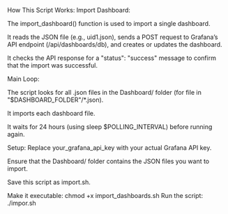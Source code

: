 How This Script Works:
Import Dashboard:

The import_dashboard() function is used to import a single dashboard.

It reads the JSON file (e.g., uid1.json), sends a POST request to Grafana’s API endpoint (/api/dashboards/db), and creates or updates the dashboard.

It checks the API response for a "status": "success" message to confirm that the import was successful.

Main Loop:

The script looks for all .json files in the Dashboard/ folder (for file in "$DASHBOARD_FOLDER"/*.json).

It imports each dashboard file.

It waits for 24 hours (using sleep $POLLING_INTERVAL) before running again.

Setup:
Replace your_grafana_api_key with your actual Grafana API key.

Ensure that the Dashboard/ folder contains the JSON files you want to import.

Save this script as import.sh.

Make it executable: chmod +x import_dashboards.sh
Run the script: ./impor.sh